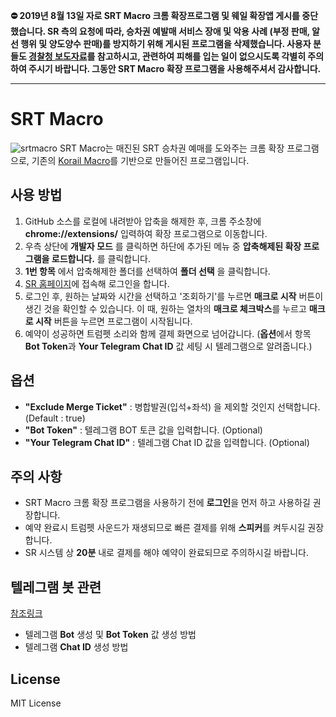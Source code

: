 **:no_entry: 2019년 8월 13일 자로 SRT Macro 크롬 확장프로그램 및 웨일 확장앱 게시를 중단했습니다. SR 측의 요청에 따라, 승차권 예발매 서비스 장애 및 악용 사례 (부정 판매, 알선 행위 및 양도양수 판매)를 방지하기 위해 게시된 프로그램을 삭제했습니다. 사용자 분들도 [경찰청 보도자료](https://www.police.go.kr/portal/bbs/view.do?nttId=21859&bbsId=B0000011&searchCnd=1&searchWrd=%EB%A7%A4%ED%81%AC%EB%A1%9C&section=&sdate=&edate=&useAt=&replyAt=&menuNo=200488&viewType=&delCode=0&option1=&option2=&option4=&option5=&deptId=&larCdOld=&midCdOld=&smCdOld=&orderType=&pageUnit=10&pageIndex=1)를 참고하시고, 관련하여 피해를 입는 일이 없으시도록 각별히 주의하여 주시기 바랍니다. 그동안 SRT Macro 확장 프로그램을 사용해주셔서 감사합니다.**

---

# SRT Macro
![srtmacro](http://i.imgur.com/hTgoL8S.png)
SRT Macro는 매진된 SRT 승차권 예매를 도와주는 크롬 확장 프로그램으로, 기존의 [Korail Macro](https://github.com/kswchoo/korailmacro)를 기반으로 만들어진 프로그램입니다.

## 사용 방법

1. GitHub 소스를 로컬에 내려받아 압축을 해제한 후, 크롬 주소창에 **chrome://extensions/** 입력하여 확장 프로그램으로 이동합니다.
2. 우측 상단에 **개발자 모드** 를 클릭하면 하단에 추가된 메뉴 중 **압축해제된 확장 프로그램을 로드합니다.** 를 클릭합니다.
3. **1번 항목** 에서 압축해제한 폴더를 선택하여 **폴더 선택** 을 클릭합니다.
4. [SR 홈페이지](https://etk.srail.co.kr/main.do)에 접속해 로그인을 합니다.
5. 로그인 후, 원하는 날짜와 시간을 선택하고 '조회하기'를 누르면 **매크로 시작** 버튼이 생긴 것을 확인할 수 있습니다. 이 때, 원하는 열차의 **매크로 체크박스**를 누르고 **매크로 시작** 버튼을 누르면 프로그램이 시작됩니다.
6. 예약이 성공하면 트럼펫 소리와 함께 결제 화면으로 넘어갑니다. (**옵션**에서 항목 **Bot Token**과 **Your Telegram Chat ID** 값 세팅 시 텔레그램으로 알려줍니다.)

## 옵션

- **"Exclude Merge Ticket"** : 병합발권(입석+좌석) 을 제외할 것인지 선택합니다.(Default : true)
- **"Bot Token"** : 텔레그램 BOT 토큰 값을 입력합니다. (Optional)
- **"Your Telegram Chat ID"** : 텔레그램 Chat ID 값을 입력합니다. (Optional)

## 주의 사항

- SRT Macro 크롬 확장 프로그램을 사용하기 전에 **로그인**을 먼저 하고 사용하길 권장합니다.
- 예약 완료시 트럼펫 사운드가 재생되므로 빠른 결제를 위해 **스피커**를 켜두시길 권장합니다.
- SR 시스템 상 **20분** 내로 결제를 해야 예약이 완료되므로 주의하시길 바랍니다.

## 텔레그램 봇 관련
[참조링크](https://github.com/enriqueserr9119/telegram-crypto-bot#create-a-telegram-bot)

- 텔레그램 **Bot** 생성 및 **Bot Token** 값 생성 방법 
- 텔레그램 **Chat ID** 생성 방법

## License

MIT License